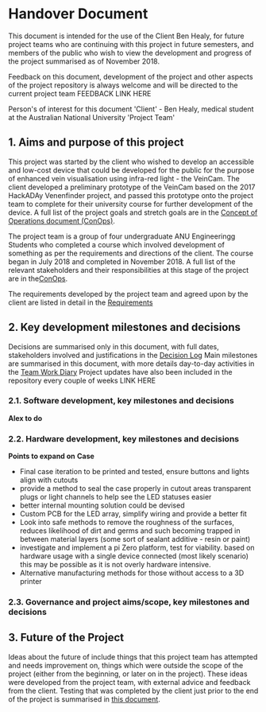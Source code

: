 # Handover Document

This document is intended for the use of the Client Ben Healy, for future project teams who are continuing with this project in future semesters, and members of the public who wish to view the development and progress of the project summarised as of November 2018.

Feedback on this document, development of the project and other aspects of the project repository is always welcome and will be directed to the current project team FEEDBACK LINK HERE


Person's of interest for this document
'Client' - Ben Healy, medical student at the Australian National University
'Project Team'

## 1. Aims and purpose of this project
This project was started by the client who wished to develop an accessible and low-cost device that could be developed for the public for the purpose of enhanced vein visualisation using infra-red light - the VeinCam.
The client developed a preliminary prototype of the VeinCam based on the 2017 HackADAy Venenfinder project, and passed this prototype onto the project team to complete for their university course for further development of the device.
A full list of the project goals and stretch goals are in the [Concept of Operations document (ConOps)](/docs/CONOPS.md).

The project team is a group of four undergraduate ANU Engineeringg Students who completed a course which involved development of something as per the requirements and directions of the client. The course began in July 2018 and completed in November 2018.
A full list of the relevant stakeholders and their responsibilities at this stage of the project are
in the[ConOps](/docs/CONOPS.md).

The requirements developed by the project team and agreed upon by the client are listed in detail in the [Requirements](/docs/REQUIREMENTS.md)



## 2. Key development milestones and decisions
Decisions are summarised only in this document, with full dates, stakeholders involved and justifications in the [Decision Log](/docs/Decision-Log.md)
Main milestones are summarised in this document, with more details day-to-day activities in the [Team Work Diary](/docs/Team-Work-Diary.md)
Project updates have also been included in the repository every couple of weeks LINK HERE


### 2.1. Software development, key milestones and decisions
**Alex to do**


### 2.2. Hardware development, key milestones and decisions
**Points to expand on**
**Case**
* Final case iteration to be printed and tested, ensure buttons and lights align with cutouts
* provide a method to seal the case properly in cutout areas transparent plugs or light channels to help see the LED statuses easier
* better internal mounting solution could be devised
* Custom PCB for the LED array, simplify wiring and provide a better fit
* Look into safe methods to remove the roughness of the surfaces, reduces likelihood of dirt and germs and such becoming trapped in between material layers (some sort of sealant additive - resin or paint)
* investigate and implement a pi Zero platform, test for viability. based on hardware usage with a single device connected (most likely scenario) this may be possible as it is not overly hardware intensive.
* Alternative manufacturing methods for those without access to a 3D printer

### 2.3. Governance and project aims/scope, key milestones and decisions


## 3. Future of the Project
Ideas about the future of include things that this project team has attempted and needs improvement on, things which were
outside the scope of the project (either from the beginning, or later on in the project).
These ideas were developed from the project team, with external advice and feedback from the client.
Testing that was completed by the client just prior to the end of the project is summarised in [this document](/Resources/Client-Feedback-VeinCam-Testing.md).
